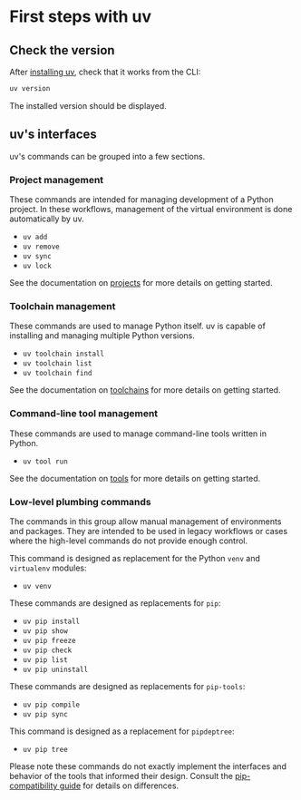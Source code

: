 # First steps with uv

## Check the version

After [installing uv](./installation.md), check that it works from the CLI:

```bash
uv version
```

The installed version should be displayed.

## uv's interfaces

uv's commands can be grouped into a few sections.

### Project management

These commands are intended for managing development of a Python project. In these workflows, management of the virtual environment is done automatically by uv.

- `uv add`
- `uv remove`
- `uv sync`
- `uv lock`

See the documentation on [projects](./preview/projects.md) for more details on getting started.

### Toolchain management

These commands are used to manage Python itself. uv is capable of installing and managing multiple Python versions.

- `uv toolchain install`
- `uv toolchain list`
- `uv toolchain find`

See the documentation on [toolchains](./preview/toolchains.md) for more details on getting started.

### Command-line tool management

These commands are used to manage command-line tools written in Python.

- `uv tool run`

See the documentation on [tools](./preview/tools.md) for more details on getting started.

### Low-level plumbing commands

The commands in this group allow manual management of environments and packages. They are intended to be used in legacy workflows or cases where the high-level commands do not provide enough control.

This command is designed as replacement for the Python `venv` and `virtualenv` modules:

- `uv venv`

These commands are designed as replacements for `pip`:

- `uv pip install`
- `uv pip show`
- `uv pip freeze`
- `uv pip check`
- `uv pip list`
- `uv pip uninstall`

These commands are designed as replacements for `pip-tools`:

- `uv pip compile`
- `uv pip sync`

This command is designed as a replacement for `pipdeptree`:

- `uv pip tree`

Please note these commands do not exactly implement the interfaces and behavior of the tools that informed their design. Consult the [pip-compatibility guide](./pip/compatibility.md) for details on differences.
